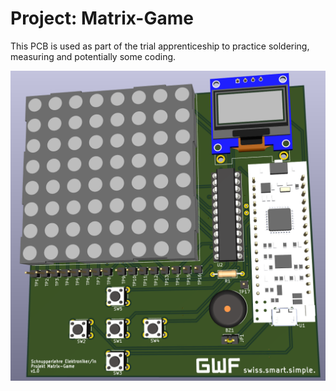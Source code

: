 # Project: Matrix-Game

This PCB is used as part of the trial apprenticeship to practice soldering, measuring and potentially some coding.

![](docs/matrix-game.png)
